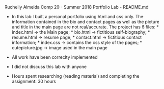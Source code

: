   Ruchelly Almeida
  Comp 20 - Summer 2018
  Portfolio Lab - README.md

* In this lab I built a personal portfolio using html and css only. The 
  information contained in the bio and contact pages as well as the picture
  and title in the main page are not real/accurate. The project has 6 files: 
  		* index.html -> the Main page;
  		* bio.html -> fictitious self-biography;
  		* resume.html -> resume page;
  		* contact.html -> fictitious contact information;
  		* index.css -> contains the css style of the pages;
  		* cutepicture.jpg -> image used in the main page 

* All work have been correclty implemented

* I did not discuss this lab with anyone

* Hours spent researching (reading material) and completing the assignment: 30 hours
